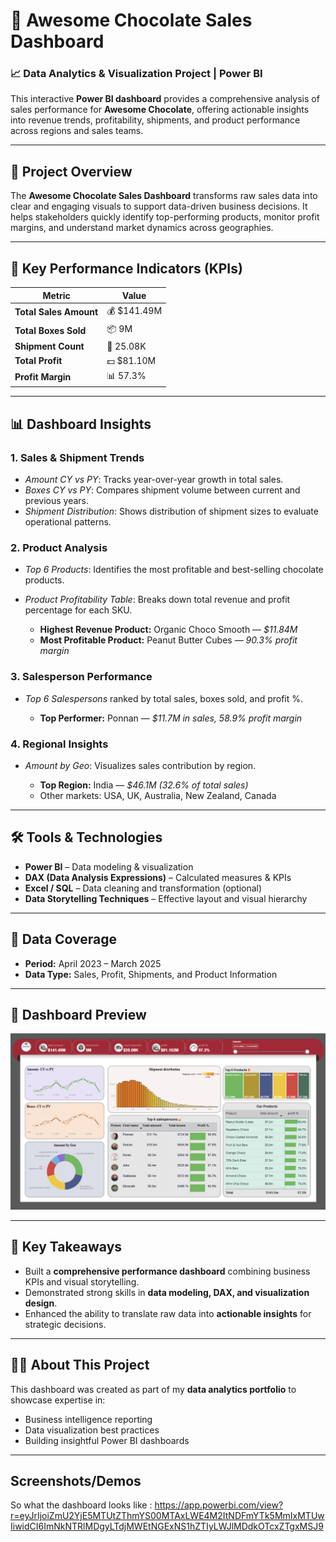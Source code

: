
# 🍫 Awesome Chocolate Sales Dashboard

### 📈 Data Analytics & Visualization Project | Power BI

This interactive **Power BI dashboard** provides a comprehensive analysis of sales performance for **Awesome Chocolate**, offering actionable insights into revenue trends, profitability, shipments, and product performance across regions and sales teams.

---

## 🌟 Project Overview

The **Awesome Chocolate Sales Dashboard** transforms raw sales data into clear and engaging visuals to support data-driven business decisions. It helps stakeholders quickly identify top-performing products, monitor profit margins, and understand market dynamics across geographies.

---

## 🔹 Key Performance Indicators (KPIs)

| Metric                 | Value       |
| ---------------------- | ----------- |
| **Total Sales Amount** | 💰 $141.49M |
| **Total Boxes Sold**   | 📦 9M       |
| **Shipment Count**     | 🚚 25.08K   |
| **Total Profit**       | 💵 $81.10M  |
| **Profit Margin**      | 📊 57.3%    |

---

## 📊 Dashboard Insights

### **1. Sales & Shipment Trends**

* *Amount CY vs PY*: Tracks year-over-year growth in total sales.
* *Boxes CY vs PY*: Compares shipment volume between current and previous years.
* *Shipment Distribution*: Shows distribution of shipment sizes to evaluate operational patterns.

### **2. Product Analysis**

* *Top 6 Products*: Identifies the most profitable and best-selling chocolate products.
* *Product Profitability Table*: Breaks down total revenue and profit percentage for each SKU.

  * **Highest Revenue Product:** Organic Choco Smooth — *$11.84M*
  * **Most Profitable Product:** Peanut Butter Cubes — *90.3% profit margin*

### **3. Salesperson Performance**

* *Top 6 Salespersons* ranked by total sales, boxes sold, and profit %.

  * **Top Performer:** Ponnan — *$11.7M in sales, 58.9% profit margin*

### **4. Regional Insights**

* *Amount by Geo*: Visualizes sales contribution by region.

  * **Top Region:** India — *$46.1M (32.6% of total sales)*
  * Other markets: USA, UK, Australia, New Zealand, Canada

---

## 🛠️ Tools & Technologies

* **Power BI** – Data modeling & visualization
* **DAX (Data Analysis Expressions)** – Calculated measures & KPIs
* **Excel / SQL** – Data cleaning and transformation (optional)
* **Data Storytelling Techniques** – Effective layout and visual hierarchy

---

## 📅 Data Coverage

* **Period:** April 2023 – March 2025
* **Data Type:** Sales, Profit, Shipments, and Product Information

---

## 📸 Dashboard Preview

![Awesome Chocolate Dashboard](./Awesome%20Chocolate%20Screenshot.png)

---

## 🎯 Key Takeaways

* Built a **comprehensive performance dashboard** combining business KPIs and visual storytelling.
* Demonstrated strong skills in **data modeling, DAX, and visualization design**.
* Enhanced the ability to translate raw data into **actionable insights** for strategic decisions.

---

## 👩‍💻 About This Project

This dashboard was created as part of my **data analytics portfolio** to showcase expertise in:

* Business intelligence reporting
* Data visualization best practices
* Building insightful Power BI dashboards

---

## Screenshots/Demos
So what the dashboard looks like : https://app.powerbi.com/view?r=eyJrIjoiZmU2YjE5MTUtZThmYS00MTAxLWE4M2ItNDFmYTk5MmIxMTUwIiwidCI6ImNkNTRlMDgyLTdjMWEtNGExNS1hZTIyLWJlMDdkOTcxZTgxMSJ9
